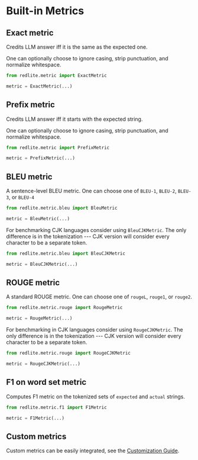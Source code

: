 # Built-in Metrics

## Exact metric

Credits LLM answer iff it is the same as the expected one.

One can optionally choose to ignore casing, strip punctuation, and normalize whitespace.

```python
from redlite.metric import ExactMetric

metric = ExactMetric(...)
```

## Prefix metric

Credits LLM answer iff it starts with the expected string.

One can optionally choose to ignore casing, strip punctuation, and normalize whitespace.

```python
from redlite.metric import PrefixMetric

metric = PrefixMetric(...)
```

## BLEU metric

A sentence-level BLEU metric. One can choose one of `BLEU-1`, `BLEU-2`, `BLEU-3`, or `BLEU-4`

```python
from redlite.metric.bleu import BleuMetric

metric = BleuMetric(...)
```

For benchmarking CJK languages consider using `BleuCJKMetric`. The only difference is
in the tokenization --- CJK version will consider every character to be a separate token.

```python
from redlite.metric.bleu import BleuCJKMetric

metric = BleuCJKMetric(...)
```

## ROUGE metric

A standard ROUGE metric. One can choose one of `rougeL`, `rouge1`, or `rouge2`.

```python
from redlite.metric.rouge import RougeMetric

metric = RougeMetric(...)
```

For benchmarking in CJK languages consider using `RougeCJKMetric`. The only difference is
in the tokenization --- CJK version will consider every character to be a separate token.

```python
from redlite.metric.rouge import RougeCJKMetric

metric = RougeCJKMetric(...)
```

## F1 on word set metric

Computes F1 metric on the tokenized sets of `expected` and `actual` strings.

```python
from redlite.metric.f1 import F1Metric

metric = F1Metric(...)
```

## Custom metrics

Custom metrics can be easily integrated, see the [Customization Guide](custom.md).
